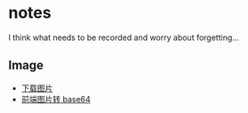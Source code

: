 # notes

I think what needs to be recorded and worry about forgetting...

## Image

- [下载图片](https://github.com/wangxiaogangbywin/notes/blob/master/image/download.md)
- [前端图片转 base64](https://github.com/wangxiaogangbywin/notes/blob/master/image/urlToBase64.md)
